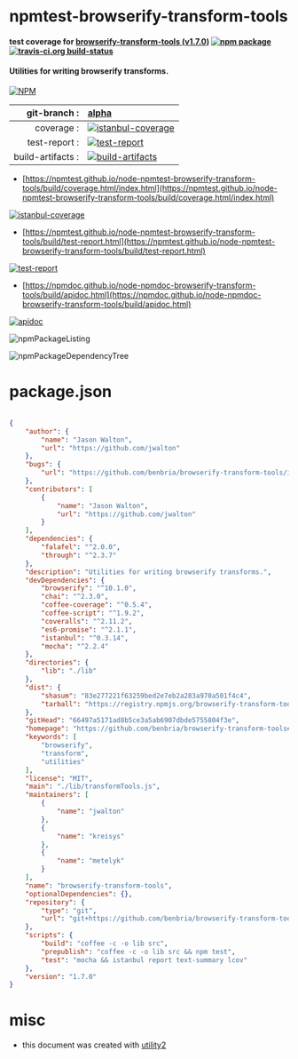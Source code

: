 # npmtest-browserify-transform-tools

#### test coverage for  [browserify-transform-tools (v1.7.0)](https://github.com/benbria/browserify-transform-tools#readme)  [![npm package](https://img.shields.io/npm/v/npmtest-browserify-transform-tools.svg?style=flat-square)](https://www.npmjs.org/package/npmtest-browserify-transform-tools) [![travis-ci.org build-status](https://api.travis-ci.org/npmtest/node-npmtest-browserify-transform-tools.svg)](https://travis-ci.org/npmtest/node-npmtest-browserify-transform-tools)

#### Utilities for writing browserify transforms.

[![NPM](https://nodei.co/npm/browserify-transform-tools.png?downloads=true&downloadRank=true&stars=true)](https://www.npmjs.com/package/browserify-transform-tools)

| git-branch : | [alpha](https://github.com/npmtest/node-npmtest-browserify-transform-tools/tree/alpha)|
|--:|:--|
| coverage : | [![istanbul-coverage](https://npmtest.github.io/node-npmtest-browserify-transform-tools/build/coverage.badge.svg)](https://npmtest.github.io/node-npmtest-browserify-transform-tools/build/coverage.html/index.html)|
| test-report : | [![test-report](https://npmtest.github.io/node-npmtest-browserify-transform-tools/build/test-report.badge.svg)](https://npmtest.github.io/node-npmtest-browserify-transform-tools/build/test-report.html)|
| build-artifacts : | [![build-artifacts](https://npmtest.github.io/node-npmtest-browserify-transform-tools/glyphicons_144_folder_open.png)](https://github.com/npmtest/node-npmtest-browserify-transform-tools/tree/gh-pages/build)|

- [https://npmtest.github.io/node-npmtest-browserify-transform-tools/build/coverage.html/index.html](https://npmtest.github.io/node-npmtest-browserify-transform-tools/build/coverage.html/index.html)

[![istanbul-coverage](https://npmtest.github.io/node-npmtest-browserify-transform-tools/build/screenCapture.buildCi.browser.%252Ftmp%252Fbuild%252Fcoverage.lib.html.png)](https://npmtest.github.io/node-npmtest-browserify-transform-tools/build/coverage.html/index.html)

- [https://npmtest.github.io/node-npmtest-browserify-transform-tools/build/test-report.html](https://npmtest.github.io/node-npmtest-browserify-transform-tools/build/test-report.html)

[![test-report](https://npmtest.github.io/node-npmtest-browserify-transform-tools/build/screenCapture.buildCi.browser.%252Ftmp%252Fbuild%252Ftest-report.html.png)](https://npmtest.github.io/node-npmtest-browserify-transform-tools/build/test-report.html)

- [https://npmdoc.github.io/node-npmdoc-browserify-transform-tools/build/apidoc.html](https://npmdoc.github.io/node-npmdoc-browserify-transform-tools/build/apidoc.html)

[![apidoc](https://npmdoc.github.io/node-npmdoc-browserify-transform-tools/build/screenCapture.buildCi.browser.%252Ftmp%252Fbuild%252Fapidoc.html.png)](https://npmdoc.github.io/node-npmdoc-browserify-transform-tools/build/apidoc.html)

![npmPackageListing](https://npmtest.github.io/node-npmtest-browserify-transform-tools/build/screenCapture.npmPackageListing.svg)

![npmPackageDependencyTree](https://npmtest.github.io/node-npmtest-browserify-transform-tools/build/screenCapture.npmPackageDependencyTree.svg)



# package.json

```json

{
    "author": {
        "name": "Jason Walton",
        "url": "https://github.com/jwalton"
    },
    "bugs": {
        "url": "https://github.com/benbria/browserify-transform-tools/issues"
    },
    "contributors": [
        {
            "name": "Jason Walton",
            "url": "https://github.com/jwalton"
        }
    ],
    "dependencies": {
        "falafel": "^2.0.0",
        "through": "^2.3.7"
    },
    "description": "Utilities for writing browserify transforms.",
    "devDependencies": {
        "browserify": "^10.1.0",
        "chai": "^2.3.0",
        "coffee-coverage": "^0.5.4",
        "coffee-script": "^1.9.2",
        "coveralls": "^2.11.2",
        "es6-promise": "^2.1.1",
        "istanbul": "^0.3.14",
        "mocha": "^2.2.4"
    },
    "directories": {
        "lib": "./lib"
    },
    "dist": {
        "shasum": "83e277221f63259bed2e7eb2a283a970a501f4c4",
        "tarball": "https://registry.npmjs.org/browserify-transform-tools/-/browserify-transform-tools-1.7.0.tgz"
    },
    "gitHead": "66497a5171ad8b5ce3a5ab6907dbde5755804f3e",
    "homepage": "https://github.com/benbria/browserify-transform-tools#readme",
    "keywords": [
        "browserify",
        "transform",
        "utilities"
    ],
    "license": "MIT",
    "main": "./lib/transformTools.js",
    "maintainers": [
        {
            "name": "jwalton"
        },
        {
            "name": "kreisys"
        },
        {
            "name": "metelyk"
        }
    ],
    "name": "browserify-transform-tools",
    "optionalDependencies": {},
    "repository": {
        "type": "git",
        "url": "git+https://github.com/benbria/browserify-transform-tools.git"
    },
    "scripts": {
        "build": "coffee -c -o lib src",
        "prepublish": "coffee -c -o lib src && npm test",
        "test": "mocha && istanbul report text-summary lcov"
    },
    "version": "1.7.0"
}
```



# misc
- this document was created with [utility2](https://github.com/kaizhu256/node-utility2)
